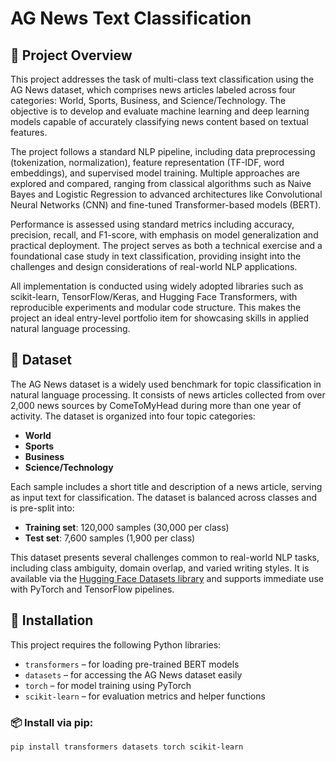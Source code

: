 # AG News Text Classification

## 📌 Project Overview

This project addresses the task of multi-class text classification using the AG News dataset, which comprises news articles labeled across four categories: World, Sports, Business, and Science/Technology. The objective is to develop and evaluate machine learning and deep learning models capable of accurately classifying news content based on textual features.

The project follows a standard NLP pipeline, including data preprocessing (tokenization, normalization), feature representation (TF-IDF, word embeddings), and supervised model training. Multiple approaches are explored and compared, ranging from classical algorithms such as Naive Bayes and Logistic Regression to advanced architectures like Convolutional Neural Networks (CNN) and fine-tuned Transformer-based models (BERT).

Performance is assessed using standard metrics including accuracy, precision, recall, and F1-score, with emphasis on model generalization and practical deployment. The project serves as both a technical exercise and a foundational case study in text classification, providing insight into the challenges and design considerations of real-world NLP applications.

All implementation is conducted using widely adopted libraries such as scikit-learn, TensorFlow/Keras, and Hugging Face Transformers, with reproducible experiments and modular code structure. This makes the project an ideal entry-level portfolio item for showcasing skills in applied natural language processing.

## 📰 Dataset

The AG News dataset is a widely used benchmark for topic classification in natural language processing. It consists of news articles collected from over 2,000 news sources by ComeToMyHead during more than one year of activity. The dataset is organized into four topic categories:

- **World**
- **Sports**
- **Business**
- **Science/Technology**

Each sample includes a short title and description of a news article, serving as input text for classification. The dataset is balanced across classes and is pre-split into:

- **Training set**: 120,000 samples (30,000 per class)
- **Test set**: 7,600 samples (1,900 per class)

This dataset presents several challenges common to real-world NLP tasks, including class ambiguity, domain overlap, and varied writing styles. It is available via the [Hugging Face Datasets library](https://huggingface.co/datasets/ag_news) and supports immediate use with PyTorch and TensorFlow pipelines.

## 🔧 Installation

This project requires the following Python libraries:

- `transformers` – for loading pre-trained BERT models
- `datasets` – for accessing the AG News dataset easily
- `torch` – for model training using PyTorch
- `scikit-learn` – for evaluation metrics and helper functions

### 📦 Install via pip:
```bash
pip install transformers datasets torch scikit-learn
